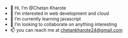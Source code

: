 - 👋 Hi, I’m @Chetan Kharote
- 👀 I’m interested in web development and cloud
- 🌱 I’m currently learning javascript
- 💞️ I’m looking to collaborate on anything interesting
- 📫 you can reach me at chetankharote24@gmail.com

<!---
Chetan24k/Chetan24k is a ✨ special ✨ repository because its `README.md` (this file) appears on your GitHub profile.
You can click the Preview link to take a look at your changes.
--->
